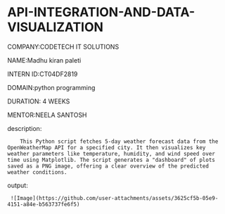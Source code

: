 # API-INTEGRATION-AND-DATA-VISUALIZATION


COMPANY:CODETECH IT SOLUTIONS

NAME:Madhu kiran paleti

INTERN ID:CT04DF2819

DOMAIN:python programming

DURATION: 4 WEEKS

MENTOR:NEELA SANTOSH


description:  


        This Python script fetches 5-day weather forecast data from the OpenWeatherMap API for a specified city. It then visualizes key weather parameters like temperature, humidity, and wind speed over time using Matplotlib. The script generates a "dashboard" of plots saved as a PNG image, offering a clear overview of the predicted weather conditions.



output:


     ![Image](https://github.com/user-attachments/assets/3625cf5b-05e9-4151-a84e-b563737fe6f5)
        
